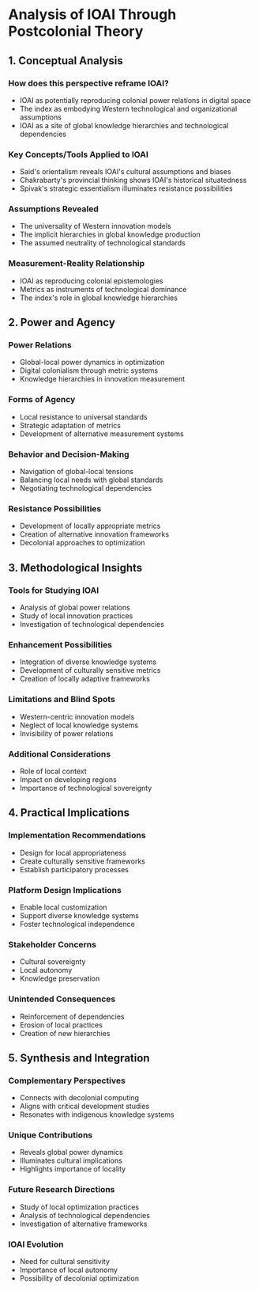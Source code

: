 # Analysis of IOAI Through Postcolonial Theory

## 1. Conceptual Analysis

### How does this perspective reframe IOAI?
- IOAI as potentially reproducing colonial power relations in digital space
- The index as embodying Western technological and organizational assumptions
- IOAI as a site of global knowledge hierarchies and technological dependencies

### Key Concepts/Tools Applied to IOAI
- Said's orientalism reveals IOAI's cultural assumptions and biases
- Chakrabarty's provincial thinking shows IOAI's historical situatedness
- Spivak's strategic essentialism illuminates resistance possibilities

### Assumptions Revealed
- The universality of Western innovation models
- The implicit hierarchies in global knowledge production
- The assumed neutrality of technological standards

### Measurement-Reality Relationship
- IOAI as reproducing colonial epistemologies
- Metrics as instruments of technological dominance
- The index's role in global knowledge hierarchies

## 2. Power and Agency

### Power Relations
- Global-local power dynamics in optimization
- Digital colonialism through metric systems
- Knowledge hierarchies in innovation measurement

### Forms of Agency
- Local resistance to universal standards
- Strategic adaptation of metrics
- Development of alternative measurement systems

### Behavior and Decision-Making
- Navigation of global-local tensions
- Balancing local needs with global standards
- Negotiating technological dependencies

### Resistance Possibilities
- Development of locally appropriate metrics
- Creation of alternative innovation frameworks
- Decolonial approaches to optimization

## 3. Methodological Insights

### Tools for Studying IOAI
- Analysis of global power relations
- Study of local innovation practices
- Investigation of technological dependencies

### Enhancement Possibilities
- Integration of diverse knowledge systems
- Development of culturally sensitive metrics
- Creation of locally adaptive frameworks

### Limitations and Blind Spots
- Western-centric innovation models
- Neglect of local knowledge systems
- Invisibility of power relations

### Additional Considerations
- Role of local context
- Impact on developing regions
- Importance of technological sovereignty

## 4. Practical Implications

### Implementation Recommendations
- Design for local appropriateness
- Create culturally sensitive frameworks
- Establish participatory processes

### Platform Design Implications
- Enable local customization
- Support diverse knowledge systems
- Foster technological independence

### Stakeholder Concerns
- Cultural sovereignty
- Local autonomy
- Knowledge preservation

### Unintended Consequences
- Reinforcement of dependencies
- Erosion of local practices
- Creation of new hierarchies

## 5. Synthesis and Integration

### Complementary Perspectives
- Connects with decolonial computing
- Aligns with critical development studies
- Resonates with indigenous knowledge systems

### Unique Contributions
- Reveals global power dynamics
- Illuminates cultural implications
- Highlights importance of locality

### Future Research Directions
- Study of local optimization practices
- Analysis of technological dependencies
- Investigation of alternative frameworks

### IOAI Evolution
- Need for cultural sensitivity
- Importance of local autonomy
- Possibility of decolonial optimization 